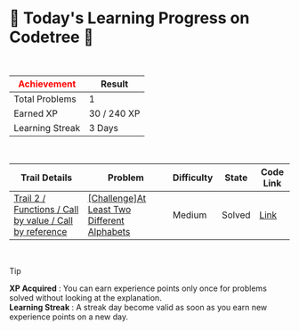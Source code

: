 # 🌲 Today's Learning Progress on Codetree 🌲

<br />

| <span style="color:red;display:block;text-align:center;"> **Achievement**</span> | Result |
|---|---|
|Total Problems| 1 |
| Earned XP | 30 / 240 XP |
| Learning Streak | 3 Days |

<br />

|Trail Details|Problem|Difficulty|State|Code Link|
|---|---|---|---|---|
|[Trail 2 / Functions / Call by value / Call by reference](https://www.codetree.ai/trail-info/novice-mid/)|[[Challenge]At Least Two Different Alphabets](https://www.codetree.ai/trails/complete/curated-cards/challenge-more-than-one-alphabet/)|Medium|Solved|[Link](https://github.com/linuschoudhury/codetree/blob/main/250210/2%EA%B0%9C%20%EC%9D%B4%EC%83%81%EC%9D%98%20%EC%95%8C%ED%8C%8C%EB%B2%B3/more-than-one-alphabet.py)|


<br />

> [!TIP]
> **XP Acquired** : You can earn experience points only once for problems solved without looking at the explanation.  
> **Learning Streak** : A streak day become valid as soon as you earn new experience points on a new day.

